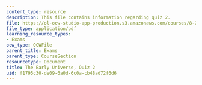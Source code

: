 ```yaml
---
content_type: resource
description: This file contains information regarding quiz 2.
file: https://ol-ocw-studio-app-production.s3.amazonaws.com/courses/8-286-the-early-universe-fall-2013/f1795c30de096a0d6c0acb48ad72f6d6_MIT8_286F13_q2.pdf
file_type: application/pdf
learning_resource_types:
- Exams
ocw_type: OCWFile
parent_title: Exams
parent_type: CourseSection
resourcetype: Document
title: The Early Universe, Quiz 2
uid: f1795c30-de09-6a0d-6c0a-cb48ad72f6d6
---
```

